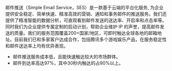 邮件推送（Simple Email Service，SES）是一款基于云端的平台化服务, 为企业提供安全稳定、简单快速、精准高效的营销、通知和事务邮件的推送服务。我们还提供了精准智能的数据分析，可直观看到邮件发送的送达率、开启率和点击率等。同时我们为企业提供专属定制的启动计划，帮助企业维护 IP 的声誉，提高邮件发送的质量。我们的服务范围覆盖200+国家/地区，可即时触达全球各地的邮箱地址。目前我们已和多家客户达成合作，包括腾讯多个游戏娱乐产品，在服务稳定性和邮件送达率上均有优异表现。

- 邮件推送服务成本低，且能快速触达较大的市场群体。
- 邮件到达率高达97%，其中30秒内触达的占90%以上。

